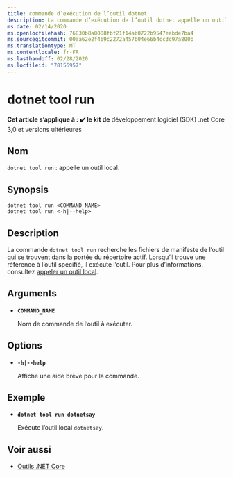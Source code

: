 ```yaml
---
title: commande d’exécution de l’outil dotnet
description: La commande d’exécution de l’outil dotnet appelle un outil local.
ms.date: 02/14/2020
ms.openlocfilehash: 76830b8a8088fbf21f14ab0722b9547eabde7ba4
ms.sourcegitcommit: 00aa62e2f469c2272a457b04e66b4cc3c97a800b
ms.translationtype: MT
ms.contentlocale: fr-FR
ms.lasthandoff: 02/28/2020
ms.locfileid: "78156957"
---
```

# <a name="dotnet-tool-run"></a>dotnet tool run

**Cet article s’applique à : ✔️ le kit de** développement logiciel (SDK) .net Core 3,0 et versions ultérieures

## <a name="name"></a>Nom

`dotnet tool run` : appelle un outil local.

## <a name="synopsis"></a>Synopsis

```dotnetcli
dotnet tool run <COMMAND NAME>
dotnet tool run <-h|--help>
```

## <a name="description"></a>Description

La commande `dotnet tool run` recherche les fichiers de manifeste de l’outil qui se trouvent dans la portée du répertoire actif. Lorsqu’il trouve une référence à l’outil spécifié, il exécute l’outil. Pour plus d’informations, consultez [appeler un outil local](global-tools.md#invoke-a-local-tool).

## <a name="arguments"></a>Arguments

- **`COMMAND_NAME`**

  Nom de commande de l’outil à exécuter.

## <a name="options"></a>Options

- **`-h|--help`**

  Affiche une aide brève pour la commande.

## <a name="example"></a>Exemple

- **`dotnet tool run dotnetsay`**

  Exécute l’outil local `dotnetsay`.

## <a name="see-also"></a>Voir aussi

- [Outils .NET Core](global-tools.md)
